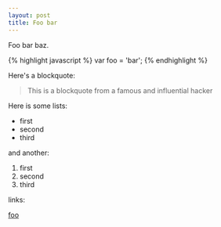 ```yaml
---
layout: post
title: Foo bar
---
```


Foo bar baz.

{% highlight javascript %}
var foo = 'bar';
{% endhighlight %}

Here's a blockquote:

> This is a blockquote from a famous and influential hacker

Here is some lists:

- first
- second
- third

and another:

1. first
2. second
3. third

links:

[foo](http://bar.com)
